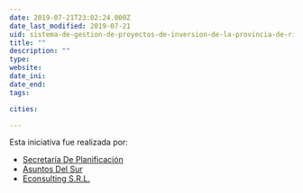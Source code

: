 ```yaml
---
date: 2019-07-21T23:02:24.000Z
date_last_modified: 2019-07-21
uid: sistema-de-gestion-de-proyectos-de-inversion-de-la-provincia-de-rio-negro
title: ""
description: ""
type: 
website: 
date_ini: 
date_end: 
tags:

cities: 

---
```


Esta iniciativa fue realizada por:

- [Secretaría De Planificación](/i/secretaria-de-planificacion.html)
- [Asuntos Del Sur](/i/asuntos-del-sur.html)
- [Econsulting S.R.L.](/i/econsulting-s-r-l.html)
